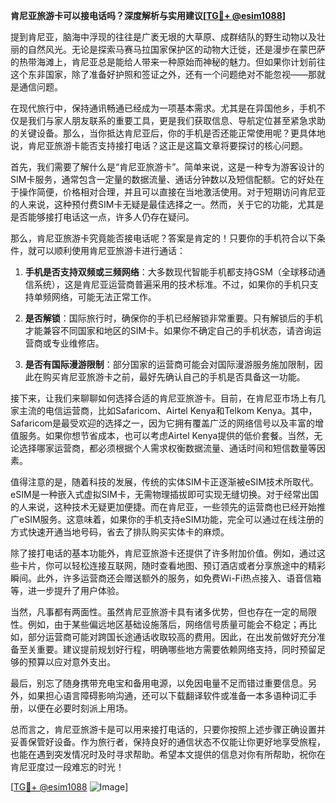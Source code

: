 **肯尼亚旅游卡可以接电话吗？深度解析与实用建议[[TG💪+ @esim1088](https://t.me/s/esim1088)]**

提到肯尼亚，脑海中浮现的往往是广袤无垠的大草原、成群结队的野生动物以及壮丽的自然风光。无论是探索马赛马拉国家保护区的动物大迁徙，还是漫步在蒙巴萨的热带海滩上，肯尼亚总是能给人带来一种原始而神秘的魅力。但如果你计划前往这个东非国家，除了准备好护照和签证之外，还有一个问题绝对不能忽视——那就是通信问题。

在现代旅行中，保持通讯畅通已经成为一项基本需求。尤其是在异国他乡，手机不仅是我们与家人朋友联系的重要工具，更是我们获取信息、导航定位甚至紧急求助的关键设备。那么，当你抵达肯尼亚后，你的手机是否还能正常使用呢？更具体地说，肯尼亚旅游卡能否支持接打电话？这正是这篇文章将要探讨的核心问题。

首先，我们需要了解什么是“肯尼亚旅游卡”。简单来说，这是一种专为游客设计的SIM卡服务，通常包含一定量的数据流量、通话分钟数以及短信配额。它的好处在于操作简便，价格相对合理，并且可以直接在当地激活使用。对于短期访问肯尼亚的人来说，这种预付费SIM卡无疑是最佳选择之一。然而，关于它的功能，尤其是是否能够接打电话这一点，许多人仍存在疑问。

那么，肯尼亚旅游卡究竟能否接电话呢？答案是肯定的！只要你的手机符合以下条件，就可以顺利使用肯尼亚旅游卡进行通话：

1. **手机是否支持双频或三频网络**：大多数现代智能手机都支持GSM（全球移动通信系统），这是肯尼亚运营商普遍采用的技术标准。不过，如果你的手机只支持单频网络，可能无法正常工作。
   
2. **是否解锁**：国际旅行时，确保你的手机已经解锁非常重要。只有解锁后的手机才能兼容不同国家和地区的SIM卡。如果你不确定自己的手机状态，请咨询运营商或专业维修店。

3. **是否有国际漫游限制**：部分国家的运营商可能会对国际漫游服务施加限制，因此在购买肯尼亚旅游卡之前，最好先确认自己的手机是否具备这一功能。

接下来，让我们来聊聊如何选择合适的肯尼亚旅游卡。目前，在肯尼亚市场上有几家主流的电信运营商，比如Safaricom、Airtel Kenya和Telkom Kenya。其中，Safaricom是最受欢迎的选择之一，因为它拥有覆盖广泛的网络信号以及丰富的增值服务。如果你想节省成本，也可以考虑Airtel Kenya提供的低价套餐。当然，无论选择哪家运营商，都必须根据个人需求权衡数据流量、通话时间和短信数量等因素。

值得注意的是，随着科技的发展，传统的实体SIM卡正逐渐被eSIM技术所取代。eSIM是一种嵌入式虚拟SIM卡，无需物理插拔即可实现无缝切换。对于经常出国的人来说，这种技术无疑更加便捷。而在肯尼亚，一些领先的运营商也已经开始推广eSIM服务。这意味着，如果你的手机支持eSIM功能，完全可以通过在线注册的方式快速开通当地号码，省去了排队购买实体卡的麻烦。

除了接打电话的基本功能外，肯尼亚旅游卡还提供了许多附加价值。例如，通过这些卡片，你可以轻松连接互联网，随时查看地图、预订酒店或者分享旅途中的精彩瞬间。此外，许多运营商还会赠送额外的服务，如免费Wi-Fi热点接入、语音信箱等，进一步提升了用户体验。

当然，凡事都有两面性。虽然肯尼亚旅游卡具有诸多优势，但也存在一定的局限性。例如，由于某些偏远地区基础设施落后，网络信号质量可能会不稳定；再比如，部分运营商可能对跨国长途通话收取较高的费用。因此，在出发前做好充分准备至关重要。建议提前规划好行程，明确哪些地方需要依赖网络支持，同时预留足够的预算以应对意外支出。

最后，别忘了随身携带充电宝和备用电源，以免因电量不足而错过重要信息。另外，如果担心语言障碍影响沟通，还可以下载翻译软件或准备一本多语种词汇手册，以便在必要时刻派上用场。

总而言之，肯尼亚旅游卡是可以用来接打电话的，只要你按照上述步骤正确设置并妥善保管好设备。作为旅行者，保持良好的通信状态不仅能让你更好地享受旅程，也能在遇到突发情况时及时寻求帮助。希望本文提供的信息对你有所帮助，祝你在肯尼亚度过一段难忘的时光！

[[TG💪+ @esim1088](https://t.me/s/esim1088) ![Image](https://i.postimg.cc/4NQfJmqS/Snipaste-2025-05-13-00-14-12.png)]